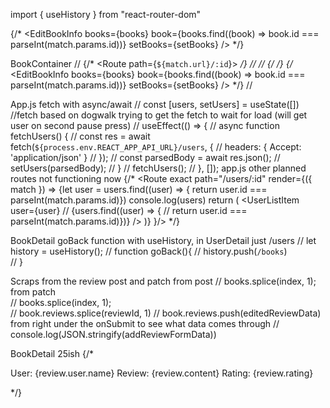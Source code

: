 import { useHistory } from "react-router-dom"

{/* <Route exact path="/books/:id/edit">
                <EditBookInfo 
                books={books} 
                book={books.find((book) => book.id === parseInt(match.params.id))}
                setBooks={setBooks} />
            </Route> */}


BookContainer
        // <Switch>
            {/* <Route path={`${match.url}/:id`}>
                <BookDetail books={books}/>
            </Route> */}
            // <Route exact path={match.url}>
                <BookList books={books} setBooks={setBooks}  setIsClickedBook={setIsClickedBook} isClickedBook={isClickedBook} />
            // </Route>
            {/* <Route exact path="/books/add">
                <AddBookForm books={books} setBooks={setBooks} />
            </Route> */}
            {/* <Route exact path="/books/:id/edit">
                <EditBookInfo 
                books={books} 
                book={books.find((book) => book.id === parseInt(match.params.id))}
                setBooks={setBooks} />
            </Route> */}
        // </Switch>
    

App.js fetch with async/await
  // const [users, setUsers] = useState([])
  //fetch based on dogwalk trying to get the fetch to wait for load (will get user on second pause press)
  // useEffect(() => {
  //   async function fetchUsers() {
  //     const res = await fetch(`${process.env.REACT_APP_API_URL}/users`, {
  //       headers: { Accept: 'application/json' }
  //     });
  //     const parsedBody = await res.json();
  //     setUsers(parsedBody);
  //   }
  //   fetchUsers();
  // }, []);
  app.js other planned routes not functioning now
            {/* <Route
            exact path="/users/:id"
            render={({ match }) => 
            {let user = users.find((user) => {
              return user.id === parseInt(match.params.id)})
              console.log(users)
            return ( 
              <UserListItem
                user={user}
                // {users.find((user) => {
                //   return user.id === parseInt(match.params.id)})}
              />
            )}
            }/> */}

BookDetail goBack function with useHistory, in UserDetail just /users
// let history = useHistory();
// function goBack(){
//   history.push(`/books`)        
// }

Scraps from the review post and patch
from post
// books.splice(index, 1); 
from patch          
// books.splice(index, 1);      
// book.reviews.splice(reviewId, 1)
// book.reviews.push(editedReviewData)
from right under the onSubmit to see what data comes through
// console.log(JSON.stringify(addReviewFormData))


BookDetail 25ish
                {/* <p key={review.id}>User: {review.user.name} Review: {review.content} Rating: {review.rating}</p> */}
